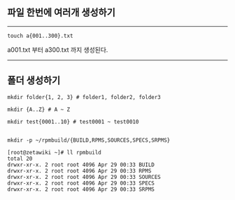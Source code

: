 ## **파일 한번에 여러개 생성하기**

___

```
touch a{001..300}.txt
```

a001.txt 부터 a300.txt 까지 생성된다.


___

## **폴더 생성하기**

```
mkdir folder{1, 2, 3} # folder1, folder2, folder3

mkdir {A..Z} # A ~ Z

mkdir test{0001..10} # test0001 ~ test0010


mkdir -p ~/rpmbuild/{BUILD,RPMS,SOURCES,SPECS,SRPMS}

[root@zetawiki ~]# ll rpmbuild
total 20
drwxr-xr-x. 2 root root 4096 Apr 29 00:33 BUILD
drwxr-xr-x. 2 root root 4096 Apr 29 00:33 RPMS
drwxr-xr-x. 2 root root 4096 Apr 29 00:33 SOURCES
drwxr-xr-x. 2 root root 4096 Apr 29 00:33 SPECS
drwxr-xr-x. 2 root root 4096 Apr 29 00:33 SRPMS
```
